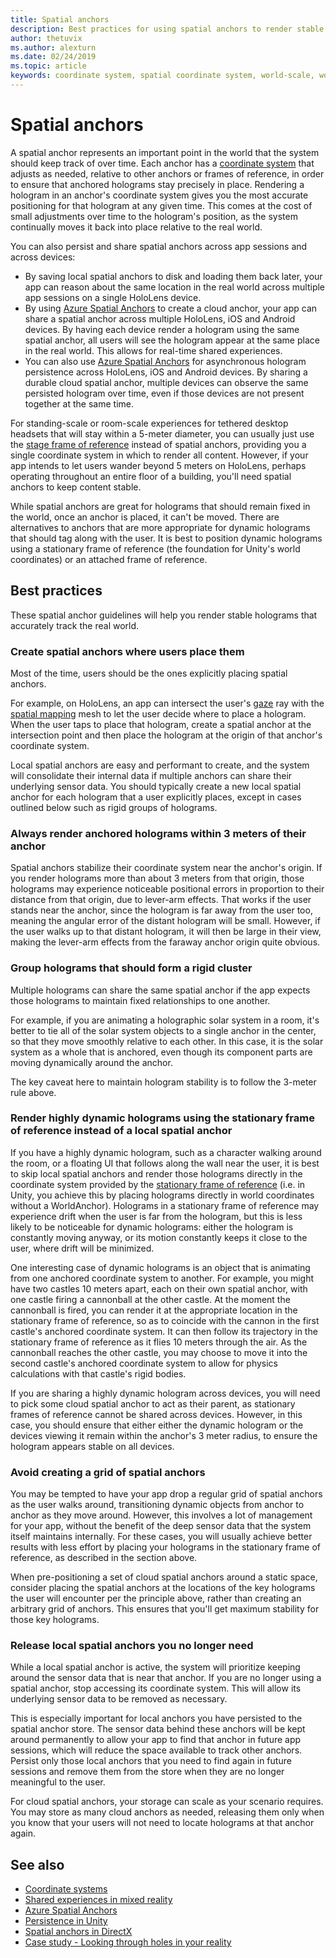 ```yaml
---
title: Spatial anchors
description: Best practices for using spatial anchors to render stable holograms.
author: thetuvix
ms.author: alexturn
ms.date: 02/24/2019
ms.topic: article
keywords: coordinate system, spatial coordinate system, world-scale, world, scale, position, orientation, anchor, spatial anchor, world-locked, world-locking, persistence, sharing
---
```




# Spatial anchors

A spatial anchor represents an important point in the world that the system should keep track of over time. Each anchor has a [coordinate system](coordinate-systems.md) that adjusts as needed, relative to other anchors or frames of reference, in order to ensure that anchored holograms stay precisely in place.  Rendering a hologram in an anchor's coordinate system gives you the most accurate positioning for that hologram at any given time. This comes at the cost of small adjustments over time to the hologram's position, as the system continually moves it back into place relative to the real world.

You can also persist and share spatial anchors across app sessions and across devices:
* By saving local spatial anchors to disk and loading them back later, your app can reason about the same location in the real world across multiple app sessions on a single HoloLens device.
* By using [Azure Spatial Anchors](https://docs.microsoft.com/azure/spatial-anchors/overview) to create a cloud anchor, your app can share a spatial anchor across multiple HoloLens, iOS and Android devices. By having each device render a hologram using the same spatial anchor, all users will see the hologram appear at the same place in the real world.  This allows for real-time shared experiences.
* You can also use [Azure Spatial Anchors](https://docs.microsoft.com/azure/spatial-anchors/overview) for asynchronous hologram persistence across HoloLens, iOS and Android devices.  By sharing a durable cloud spatial anchor, multiple devices can observe the same persisted hologram over time, even if those devices are not present together at the same time.

For standing-scale or room-scale experiences for tethered desktop headsets that will stay within a 5-meter diameter, you can usually just use the [stage frame of reference](coordinate-systems.md#stage-frame-of-reference) instead of spatial anchors, providing you a single coordinate system in which to render all content. However, if your app intends to let users wander beyond 5 meters on HoloLens, perhaps operating throughout an entire floor of a building, you'll need spatial anchors to keep content stable.

While spatial anchors are great for holograms that should remain fixed in the world, once an anchor is placed, it can't be moved. There are alternatives to anchors that are more appropriate for dynamic holograms that should tag along with the user. It is best to position dynamic holograms using a stationary frame of reference (the foundation for Unity's world coordinates) or an attached frame of reference.

## Best practices

These spatial anchor guidelines will help you render stable holograms that accurately track the real world.

### Create spatial anchors where users place them

Most of the time, users should be the ones explicitly placing spatial anchors.

For example, on HoloLens, an app can intersect the user's [gaze](gaze.md) ray with the [spatial mapping](spatial-mapping.md) mesh to let the user decide where to place a hologram. When the user taps to place that hologram, create a spatial anchor at the intersection point and then place the hologram at the origin of that anchor's coordinate system.

Local spatial anchors are easy and performant to create, and the system will consolidate their internal data if multiple anchors can share their underlying sensor data. You should typically create a new local spatial anchor for each hologram that a user explicitly places, except in cases outlined below such as rigid groups of holograms.

### Always render anchored holograms within 3 meters of their anchor

Spatial anchors stabilize their coordinate system near the anchor's origin. If you render holograms more than about 3 meters from that origin, those holograms may experience noticeable positional errors in proportion to their distance from that origin, due to lever-arm effects. That works if the user stands near the anchor, since the hologram is far away from the user too, meaning the angular error of the distant hologram will be small. However, if the user walks up to that distant hologram, it will then be large in their view, making the lever-arm effects from the faraway anchor origin quite obvious.

### Group holograms that should form a rigid cluster

Multiple holograms can share the same spatial anchor if the app expects those holograms to maintain fixed relationships to one another.

For example, if you are animating a holographic solar system in a room, it's better to tie all of the solar system objects to a single anchor in the center, so that they move smoothly relative to each other. In this case, it is the solar system as a whole that is anchored, even though its component parts are moving dynamically around the anchor.

The key caveat here to maintain hologram stability is to follow the 3-meter rule above.

### Render highly dynamic holograms using the stationary frame of reference instead of a local spatial anchor

If you have a highly dynamic hologram, such as a character walking around the room, or a floating UI that follows along the wall near the user, it is best to skip local spatial anchors and render those holograms directly in the coordinate system provided by the [stationary frame of reference](coordinate-systems.md#stationary-frame-of-reference) (i.e. in Unity, you achieve this by placing holograms directly in world coordinates without a WorldAnchor). Holograms in a stationary frame of reference may experience drift when the user is far from the hologram, but this is less likely to be noticeable for dynamic holograms: either the hologram is constantly moving anyway, or its motion constantly keeps it close to the user, where drift will be minimized.

One interesting case of dynamic holograms is an object that is animating from one anchored coordinate system to another. For example, you might have two castles 10 meters apart, each on their own spatial anchor, with one castle firing a cannonball at the other castle. At the moment the cannonball is fired, you can render it at the appropriate location in the stationary frame of reference, so as to coincide with the cannon in the first castle's anchored coordinate system. It can then follow its trajectory in the stationary frame of reference as it flies 10 meters through the air. As the cannonball reaches the other castle, you may choose to move it into the second castle's anchored coordinate system to allow for physics calculations with that castle's rigid bodies.

If you are sharing a highly dynamic hologram across devices, you will need to pick some cloud spatial anchor to act as their parent, as stationary frames of reference cannot be shared across devices.  However, in this case, you should ensure that either either the dynamic hologram or the devices viewing it remain within the anchor's 3 meter radius, to ensure the hologram appears stable on all devices.

### Avoid creating a grid of spatial anchors

You may be tempted to have your app drop a regular grid of spatial anchors as the user walks around, transitioning dynamic objects from anchor to anchor as they move around. However, this involves a lot of management for your app, without the benefit of the deep sensor data that the system itself maintains internally. For these cases, you will usually achieve better results with less effort by placing your holograms in the stationary frame of reference, as described in the section above.

When pre-positioning a set of cloud spatial anchors around a static space, consider placing the spatial anchors at the locations of the key holograms the user will encounter per the principle above, rather than creating an arbitrary grid of anchors.  This ensures that you'll get maximum stability for those key holograms.

### Release local spatial anchors you no longer need

While a local spatial anchor is active, the system will prioritize keeping around the sensor data that is near that anchor. If you are no longer using a spatial anchor, stop accessing its coordinate system. This will allow its underlying sensor data to be removed as necessary.

This is especially important for local anchors you have persisted to the spatial anchor store. The sensor data behind these anchors will be kept around permanently to allow your app to find that anchor in future app sessions, which will reduce the space available to track other anchors. Persist only those local anchors that you need to find again in future sessions and remove them from the store when they are no longer meaningful to the user.

For cloud spatial anchors, your storage can scale as your scenario requires.  You may store as many cloud anchors as needed, releasing them only when you know that your users will not need to locate holograms at that anchor again.

## See also
* [Coordinate systems](coordinate-systems.md)
* [Shared experiences in mixed reality](shared-experiences-in-mixed-reality.md)
* [Azure Spatial Anchors](https://docs.microsoft.com/azure/spatial-anchors)
* [Persistence in Unity](persistence-in-unity.md)
* [Spatial anchors in DirectX](coordinate-systems-in-directx.md#place-holograms-in-the-world-using-spatial-anchors)
* [Case study - Looking through holes in your reality](case-study-looking-through-holes-in-your-reality.md)
